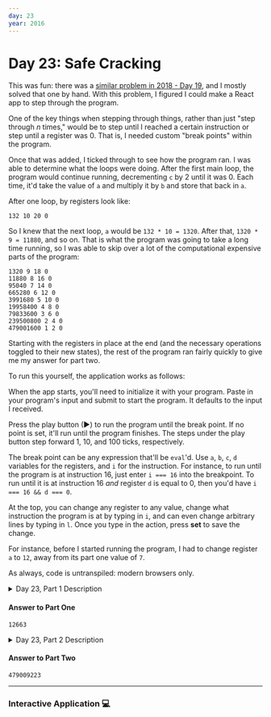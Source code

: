 ```yaml
---
day: 23
year: 2016
---
```


# Day 23: Safe Cracking

This was fun: there was a [similar problem in 2018 - Day 19](https://adventofcode.com/2018/day/19), and I mostly solved that one by hand. With this problem, I figured I could make a React app to step through the program.

One of the key things when stepping through things, rather than just "step through _n_ times," would be to step until I reached a certain instruction or step until a register was 0. That is, I needed custom "break points" within the program.

Once that was added, I ticked through to see how the program ran. I was able to determine what the loops were doing. After the first main loop, the program would continue running, decrementing `c` by 2 until it was 0. Each time, it'd take the value of `a` and multiply it by `b` and store that back in `a`.

After one loop, by registers look like:

    132 10 20 0

So I knew that the next loop, `a` would be `132 * 10 = 1320`. After that, `1320 * 9 = 11880`, and so on. That is what the program was going to take a long time running, so I was able to skip over a lot of the computational expensive parts of the program:

    1320 9 18 0
    11880 8 16 0
    95040 7 14 0
    665280 6 12 0
    3991680 5 10 0
    19958400 4 8 0
    79833600 3 6 0
    239500800 2 4 0
    479001600 1 2 0

Starting with the registers in place at the end (and the necessary operations toggled to their new states), the rest of the program ran fairly quickly to give me my answer for part two.

To run this yourself, the application works as follows:

When the app starts, you'll need to initialize it with your program. Paste in your program's input and submit to start the program. It defaults to the input I received.

Press the play button (▶) to run the program until the break point. If no point is set, it'll run until the program finishes. The steps under the play button step forward 1, 10, and 100 ticks, respectively. 

The break point can be any expression that'll be `eval`'d. Use `a`, `b`, `c`, `d` variables for the registers, and `i` for the instruction. For instance, to run until the program is at instruction 16, just enter `i === 16` into the breakpoint. To run until it is at instruction 16 _and_ register `d` is equal to 0, then you'd have `i === 16 && d === 0`.

At the top, you can change any register to any value, change what instruction the program is at by typing in `i`, and can even change arbitrary lines by typing in `l`. Once you type in the action, press **set** to save the change.

For instance, before I started running the program, I had to change register `a` to `12`, away from its part one value of `7`.

As always, code is untranspiled: modern browsers only.

<details>
    <summary>Day 23, Part 1 Description</summary>
    <h2>--- Day 23: Safe Cracking ---</h2><p>This is one of the top floors of the nicest tower in EBHQ. The Easter Bunny's private office is here, complete with a safe hidden behind a painting, and who <em>wouldn't</em> hide a star in a safe behind a painting?</p>
<p>The safe has a digital screen and keypad for code entry. A sticky note attached to the safe has a password hint on it: "eggs". The painting is of a large rabbit coloring some eggs. You see <code>7</code>.</p>
<p>When you go to type the code, though, nothing appears on the display; instead, the keypad comes apart in your hands, apparently having been smashed. Behind it is some kind of socket - one that matches a connector in your <a href="https://adventofcode.com/2016/day/11">prototype computer</a>! You pull apart the smashed keypad and extract the logic circuit, plug it into your computer, and plug your computer into the safe.</p>
<p></p>Now, you just need to figure out what output the keypad would have sent to the safe. You extract the <a href="https://adventofcode.com/2016/day/12">assembunny code</a> from the logic chip (your puzzle input).<p></p>
<p>The code looks like it uses <em>almost</em> the same architecture and instruction set that the <a href="https://adventofcode.com/2016/day/12">monorail computer</a> used! You should be able to <em>use the same assembunny interpreter</em> for this as you did there, but with one new instruction:</p>
<p><code>tgl x</code> <em>toggles</em> the instruction <code>x</code> away (pointing at instructions like <code>jnz</code> does: positive means forward; negative means backward):</p>
<ul>
<li>For <em>one-argument</em> instructions, <code>inc</code> becomes <code>dec</code>, and all other one-argument instructions become <code>inc</code>.</li>
<li>For <em>two-argument</em> instructions, <code>jnz</code> becomes <code>cpy</code>, and all other two-instructions become <code>jnz</code>.</li>
<li>The arguments of a toggled instruction are <em>not affected</em>.</li>
<li>If an attempt is made to toggle an instruction outside the program, <em>nothing happens</em>.</li>
<li>If toggling produces an <em>invalid instruction</em> (like <code>cpy 1 2</code>) and an attempt is later made to execute that instruction, <em>skip it instead</em>.</li>
<li>If <code>tgl</code> toggles <em>itself</em> (for example, if <code>a</code> is <code>0</code>, <code>tgl a</code> would target itself and become <code>inc a</code>), the resulting instruction is not executed until the next time it is reached.</li>
</ul>
<p>For example, given this program:</p>
<pre><code>cpy 2 a
tgl a
tgl a
tgl a
cpy 1 a
dec a
dec a
</code></pre>
<ul>
<li><code>cpy 2 a</code> initializes register <code>a</code> to <code>2</code>.</li>
<li>The first <code>tgl a</code> toggles an instruction <code>a</code> (<code>2</code>) away from it, which changes the third <code>tgl a</code> into <code>inc a</code>.</li>
<li>The second <code>tgl a</code> also modifies an instruction <code>2</code> away from it, which changes the <code>cpy 1 a</code> into <code>jnz 1 a</code>.</li>
<li>The fourth line, which is now <code>inc a</code>, increments <code>a</code> to <code>3</code>.</li>
<li>Finally, the fifth line, which is now <code>jnz 1 a</code>, jumps <code>a</code> (<code>3</code>) instructions ahead, skipping the <code>dec a</code> instructions.</li>
</ul>
<p>In this example, the final value in register <code>a</code> is <code>3</code>.</p>
<p>The rest of the electronics seem to place the keypad entry (the number of eggs, <code>7</code>) in register <code>a</code>, run the code, and then send the value left in register <code>a</code> to the safe.</p>
<p><em>What value</em> should be sent to the safe?</p>
</details>

#### Answer to Part One

`12663`

<details>
    <summary>Day 23, Part 2 Description</summary>
<h2 id="part2">--- Part Two ---</h2><p>The safe doesn't open, but it <em>does</em> make several angry noises to express its frustration.</p>
<p>You're quite sure your logic is working correctly, so the only other thing is... you check the painting again. As it turns out, colored eggs are still eggs. Now you count <code>12</code>.</p>
<p>As you run the program with this new input, the prototype computer begins to <em>overheat</em>. You wonder what's taking so long, and whether the lack of any instruction more powerful than "add one" has anything to do with it. Don't bunnies usually <em>multiply</em>?</p>
<p>Anyway, <em>what value</em> should actually be sent to the safe?</p>
</details>

#### Answer to Part Two

`479009223`

-----

### Interactive Application 💻

<style>
    .root {
        font-family: monospace;
        font-size: 12px;
    }

    .root table {
        border-spacing: 0;
    }

    /* Override built-in table stylings */
    .markdown-body .root table th,
    .markdown-body .root table td {
        padding: 1px;
        border: none;
    }
    .markdown-body .root table tr {
        border-top: none;
        background: none;
    }

    .device > * {
        padding: 0.5em;
        border: 1px solid gainsboro;
    }

    @media (min-width: 700px) {
        .device {
            display: flex;
        }

        .device > * + * {
            border-left: none;
        }
    }

    .active {
        background: #f5f5f5;
        font-weight: bold;
    }
</style>

<div class="root" id="root"></div>

<script src="https://cdnjs.cloudflare.com/ajax/libs/react/16.10.2/umd/react.production.min.js" integrity="sha256-kHzwNYrCFiiWZjqmRupBU8LYKWYt1LrpoojN8Kmv84c=" crossorigin="anonymous"></script>
<script src="https://cdnjs.cloudflare.com/ajax/libs/react-dom/16.10.2/umd/react-dom.production.min.js" integrity="sha256-h2FCY1kn1qwXfMbwHXuDN15oigd8pYcz4KUnl4cAdB0=" crossorigin="anonymous"></script>
<script src="{{ "/assets/js/2016/23/main.bundle.js" | relative_url }}"></script>